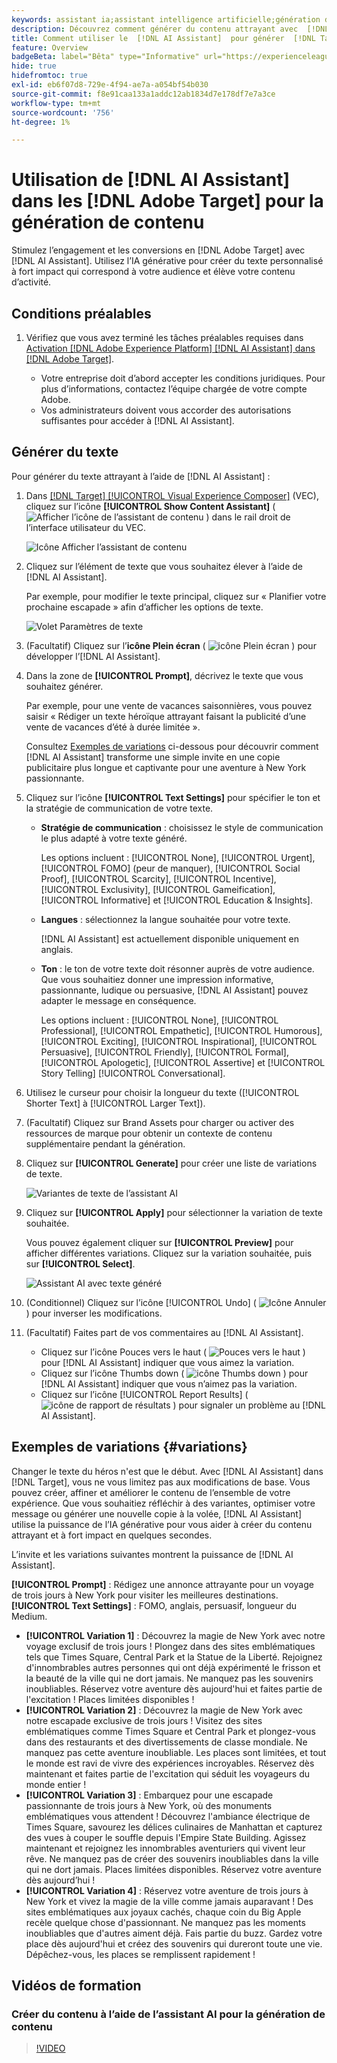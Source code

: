 ```yaml
---
keywords: assistant ia;assistant intelligence artificielle;génération de contenu;accélérateur de contenu;génération de contenu;générer du contenu
description: Découvrez comment générer du contenu attrayant avec  [!DNL AI Assistant].
title: Comment utiliser le  [!DNL AI Assistant]  pour générer  [!DNL Target]  contenu attrayant ?
feature: Overview
badgeBeta: label="Bêta" type="Informative" url="https://experienceleague.adobe.com/docs/target/using/introduction/intro.html#beta newtab=true?lang=fr" tooltip="Quelles sont les fonctionnalités bêta dans  [!DNL Adobe Target] ?"
hide: true
hidefromtoc: true
exl-id: eb6f07d8-729e-4f94-ae7a-a054bf54b030
source-git-commit: f8e91caa133a1addc12ab1834d7e178df7e7a3ce
workflow-type: tm+mt
source-wordcount: '756'
ht-degree: 1%

---
```


# Utilisation de [!DNL AI Assistant] dans les [!DNL Adobe Target] pour la génération de contenu

Stimulez l’engagement et les conversions en [!DNL Adobe Target] avec [!DNL AI Assistant]. Utilisez l’IA générative pour créer du texte personnalisé à fort impact qui correspond à votre audience et élève votre contenu d’activité.

## Conditions préalables

1. Vérifiez que vous avez terminé les tâches préalables requises dans [Activation [!DNL Adobe Experience Platform] [!DNL AI Assistant] dans [!DNL Adobe Target]](/help/main/c-intro/enabling-ai-assistant.md).

   * Votre entreprise doit d’abord accepter les conditions juridiques. Pour plus d’informations, contactez l’équipe chargée de votre compte Adobe.
   * Vos administrateurs doivent vous accorder des autorisations suffisantes pour accéder à [!DNL AI Assistant].

## Générer du texte

Pour générer du texte attrayant à l’aide de [!DNL AI Assistant] :

1. Dans [[!DNL Target] [!UICONTROL Visual Experience Composer]](/help/main/c-experiences/c-visual-experience-composer/viztarget-options.md) (VEC), cliquez sur l’icône **[!UICONTROL Show Content Assistant]** ( ![Afficher l’icône de l’assistant de contenu](/help/main/assets/icons/MagicWand.svg) ) dans le rail droit de l’interface utilisateur du VEC.

   ![Icône Afficher l’assistant de contenu](/help/main/c-intro/assets/ai-assistant-conntet-generation-icon.png)

1. Cliquez sur l’élément de texte que vous souhaitez élever à l’aide de [!DNL AI Assistant].

   Par exemple, pour modifier le texte principal, cliquez sur « Planifier votre prochaine escapade » afin d’afficher les options de texte.

   ![Volet Paramètres de texte](/help/main/c-intro/assets/ai-text-settings.png)

1. (Facultatif) Cliquez sur l’**icône Plein écran** ( ![icône Plein écran](/help/main/assets/icons/FullScreen.svg) ) pour développer l’[!DNL AI Assistant].

1. Dans la zone de **[!UICONTROL Prompt]**, décrivez le texte que vous souhaitez générer.

   Par exemple, pour une vente de vacances saisonnières, vous pouvez saisir « Rédiger un texte héroïque attrayant faisant la publicité d’une vente de vacances d’été à durée limitée ».

   Consultez [Exemples de variations](#variations) ci-dessous pour découvrir comment [!DNL AI Assistant] transforme une simple invite en une copie publicitaire plus longue et captivante pour une aventure à New York passionnante.

1. Cliquez sur l’icône **[!UICONTROL Text Settings]** pour spécifier le ton et la stratégie de communication de votre texte.

   * **Stratégie de communication** : choisissez le style de communication le plus adapté à votre texte généré.

     Les options incluent : [!UICONTROL None], [!UICONTROL Urgent], [!UICONTROL FOMO] (peur de manquer), [!UICONTROL Social Proof], [!UICONTROL Scarcity], [!UICONTROL Incentive], [!UICONTROL Exclusivity], [!UICONTROL Gameification], [!UICONTROL Informative] et [!UICONTROL Education & Insights].

   * **Langues** : sélectionnez la langue souhaitée pour votre texte.

     [!DNL AI Assistant] est actuellement disponible uniquement en anglais.

   * **Ton** : le ton de votre texte doit résonner auprès de votre audience. Que vous souhaitiez donner une impression informative, passionnante, ludique ou persuasive, [!DNL AI Assistant] pouvez adapter le message en conséquence.

     Les options incluent : [!UICONTROL None], [!UICONTROL Professional], [!UICONTROL Empathetic], [!UICONTROL Humorous], [!UICONTROL Exciting], [!UICONTROL Inspirational], [!UICONTROL Persuasive], [!UICONTROL Friendly], [!UICONTROL Formal], [!UICONTROL Apologetic], [!UICONTROL Assertive] et [!UICONTROL  Story Telling] [!UICONTROL Conversational].

1. Utilisez le curseur pour choisir la longueur du texte ([!UICONTROL Shorter Text] à [!UICONTROL Larger Text]).

1. (Facultatif) Cliquez sur Brand Assets pour charger ou activer des ressources de marque pour obtenir un contexte de contenu supplémentaire pendant la génération.

1. Cliquez sur **[!UICONTROL Generate]** pour créer une liste de variations de texte.

   ![Variantes de texte de l’assistant AI](/help/main/c-intro/assets/ai-variations-text.png)

1. Cliquez sur **[!UICONTROL Apply]** pour sélectionner la variation de texte souhaitée.

   Vous pouvez également cliquer sur **[!UICONTROL Preview]** pour afficher différentes variations. Cliquez sur la variation souhaitée, puis sur **[!UICONTROL Select]**.

   ![Assistant AI avec texte généré](/help/main/c-intro/assets/ai-text-done.png)

1. (Conditionnel) Cliquez sur l’icône [!UICONTROL Undo] ( ![Icône Annuler](/help/main/assets/icons/Undo.svg) ) pour inverser les modifications.

1. (Facultatif) Faites part de vos commentaires au [!DNL AI Assistant].

   * Cliquez sur l’icône Pouces vers le haut ( ![Pouces vers le haut](/help/main/assets/icons/ThumbUp.svg) ) pour [!DNL AI Assistant] indiquer que vous aimez la variation.
   * Cliquez sur l’icône Thumbs down ( ![icône Thumbs down](/help/main/assets/icons/ThumbDown.svg) ) pour [!DNL AI Assistant] indiquer que vous n’aimez pas la variation.
   * Cliquez sur l’icône [!UICONTROL Report Results] ( ![icône de rapport de résultats](/help/main/assets/icons/Flag.svg) ) pour signaler un problème au [!DNL AI Assistant].

## Exemples de variations {#variations}

Changer le texte du héros n&#39;est que le début. Avec [!DNL AI Assistant] dans [!DNL Target], vous ne vous limitez pas aux modifications de base. Vous pouvez créer, affiner et améliorer le contenu de l’ensemble de votre expérience. Que vous souhaitiez réfléchir à des variantes, optimiser votre message ou générer une nouvelle copie à la volée, [!DNL AI Assistant] utilise la puissance de l’IA générative pour vous aider à créer du contenu attrayant et à fort impact en quelques secondes.

L’invite et les variations suivantes montrent la puissance de [!DNL AI Assistant].

**[!UICONTROL Prompt]** : Rédigez une annonce attrayante pour un voyage de trois jours à New York pour visiter les meilleures destinations.
**[!UICONTROL Text Settings]** : FOMO, anglais, persuasif, longueur du Medium.
* **[!UICONTROL Variation 1]** : Découvrez la magie de New York avec notre voyage exclusif de trois jours ! Plongez dans des sites emblématiques tels que Times Square, Central Park et la Statue de la Liberté. Rejoignez d&#39;innombrables autres personnes qui ont déjà expérimenté le frisson et la beauté de la ville qui ne dort jamais. Ne manquez pas les souvenirs inoubliables. Réservez votre aventure dès aujourd&#39;hui et faites partie de l&#39;excitation ! Places limitées disponibles !
* **[!UICONTROL Variation 2]** : Découvrez la magie de New York avec notre escapade exclusive de trois jours ! Visitez des sites emblématiques comme Times Square et Central Park et plongez-vous dans des restaurants et des divertissements de classe mondiale. Ne manquez pas cette aventure inoubliable. Les places sont limitées, et tout le monde est ravi de vivre des expériences incroyables. Réservez dès maintenant et faites partie de l&#39;excitation qui séduit les voyageurs du monde entier !
* **[!UICONTROL Variation 3]** : Embarquez pour une escapade passionnante de trois jours à New York, où des monuments emblématiques vous attendent ! Découvrez l&#39;ambiance électrique de Times Square, savourez les délices culinaires de Manhattan et capturez des vues à couper le souffle depuis l&#39;Empire State Building. Agissez maintenant et rejoignez les innombrables aventuriers qui vivent leur rêve. Ne manquez pas de créer des souvenirs inoubliables dans la ville qui ne dort jamais. Places limitées disponibles. Réservez votre aventure dès aujourd’hui !
* **[!UICONTROL Variation 4]** : Réservez votre aventure de trois jours à New York et vivez la magie de la ville comme jamais auparavant ! Des sites emblématiques aux joyaux cachés, chaque coin du Big Apple recèle quelque chose d&#39;passionnant. Ne manquez pas les moments inoubliables que d&#39;autres aiment déjà. Fais partie du buzz. Gardez votre place dès aujourd&#39;hui et créez des souvenirs qui dureront toute une vie. Dépêchez-vous, les places se remplissent rapidement !

## Vidéos de formation

### Créer du contenu à l’aide de l’assistant AI pour la génération de contenu

>[!VIDEO](https://video.tv.adobe.com/v/3434635/?learn=on">https://video.tv.adobe.com/v/3434635/?learn=on)
